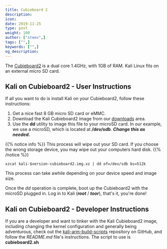 ```yaml
---
title: Cubieboard 2
description:
icon:
date: 2019-11-25
type: post
weight: 100
author: ["steev",]
tags: ["",]
keywords: ["",]
og_description:
---
```


The [Cubieboard2](http://cubieboard.org/model/cb2/) is a dual core 1.4GHz, with 1GB of RAM. Kali Linux fits on an external micro SD card.

## Kali on Cubieboard2 - User Instructions

If all you want to do is install Kali on your Cubieboard2, follow these instructions:

1. Get a nice fast 8 GB micro SD card or eMMC.
2. Download the Kali Cubieboard2 image from our [downloads](https://www.offensive-security.com/kali-linux-arm-images/) area.
3. Use the **dd** utility to image this file to your microSD card. In our example, we use a microSD, which is located at **_/dev/sdb_**. **_Change this as needed._**

{{% notice info %}}
This process will wipe out your SD card. If you choose the wrong storage device, you may wipe out your computers hard disk.
{{% /notice %}}

```
xzcat kali-$version-cubieboard2.img.xz | dd of=/dev/sdb bs=512k
```

This process can take awhile depending on your device speed and image size.

Once the _dd_ operation is complete, boot up the Cubieboard2 with the microSD  plugged in. Log in to Kali (**_root_** / **_toor_**), that's it, you're done!

## Kali on Cubieboard2 - Developer Instructions

If you are a developer and want to tinker with the Kali Cubieboard2 image, including changing the kernel configuration and generally being adventurous, check out the [kali-arm-build-scripts](https://gitlab.com/kalilinux/build-scripts/kali-arm) repository on GitHub, and follow the _README.md_ file's instructions.  The script to use is **cubieboard2.sh**
